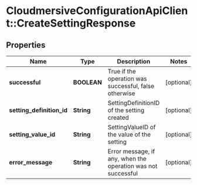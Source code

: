 # CloudmersiveConfigurationApiClient::CreateSettingResponse

## Properties
Name | Type | Description | Notes
------------ | ------------- | ------------- | -------------
**successful** | **BOOLEAN** | True if the operation was successful, false otherwise | [optional] 
**setting_definition_id** | **String** | SettingDefinitionID of the setting created | [optional] 
**setting_value_id** | **String** | SettingValueID of the value of the setting | [optional] 
**error_message** | **String** | Error message, if any, when the operation was not successful | [optional] 


